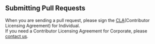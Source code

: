 ## Submitting Pull Requests

When you are sending a pull request, please sign the [CLA](https://cla-assistant.io/kakao/hbase-tools)(Contributor Licensing Agreement) for Individual.  
If you need a Contributor Licensing Agreement for Corporate, please [contact us](mailto:oss@kakaocorp.com).
